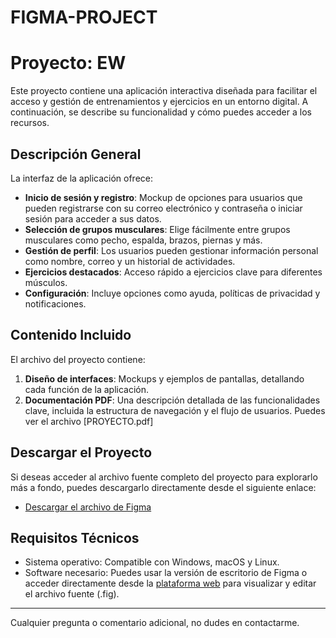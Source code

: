 # FIGMA-PROJECT

# Proyecto: EW

Este proyecto contiene una aplicación interactiva diseñada para facilitar el acceso y gestión de entrenamientos y ejercicios en un entorno digital. A continuación, se describe su funcionalidad y cómo puedes acceder a los recursos.

## Descripción General

La interfaz de la aplicación ofrece:
- **Inicio de sesión y registro**: Mockup de opciones para usuarios que pueden registrarse con su correo electrónico y contraseña o iniciar sesión para acceder a sus datos.
- **Selección de grupos musculares**: Elige fácilmente entre grupos musculares como pecho, espalda, brazos, piernas y más.
- **Gestión de perfil**: Los usuarios pueden gestionar información personal como nombre, correo y un historial de actividades.
- **Ejercicios destacados**: Acceso rápido a ejercicios clave para diferentes músculos.
- **Configuración**: Incluye opciones como ayuda, políticas de privacidad y notificaciones.

## Contenido Incluido
El archivo del proyecto contiene:
1. **Diseño de interfaces**: Mockups y ejemplos de pantallas, detallando cada función de la aplicación.
2. **Documentación PDF**: Una descripción detallada de las funcionalidades clave, incluida la estructura de navegación y el flujo de usuarios. Puedes ver el archivo [PROYECTO.pdf]

## Descargar el Proyecto
Si deseas acceder al archivo fuente completo del proyecto para explorarlo más a fondo, puedes descargarlo directamente desde el siguiente enlace:
- [Descargar el archivo de Figma](https://drive.google.com/file/d/1CiakAT1z1SD0RusOTFU8YajXkMS40s5N/view?usp=drive_link)

## Requisitos Técnicos
- Sistema operativo: Compatible con Windows, macOS y Linux.
- Software necesario: Puedes usar la versión de escritorio de Figma o acceder directamente desde la [plataforma web](https://www.figma.com) para visualizar y editar el archivo fuente (.fig).

---

Cualquier pregunta o comentario adicional, no dudes en contactarme.
